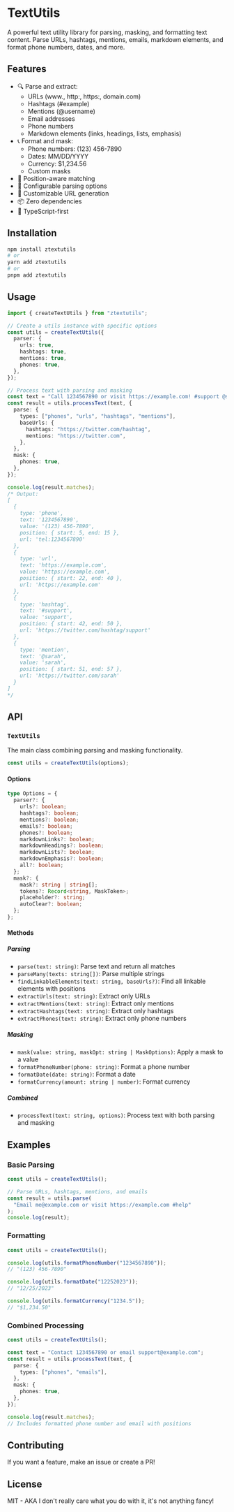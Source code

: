 # TextUtils

A powerful text utility library for parsing, masking, and formatting text content. Parse URLs, hashtags, mentions, emails, markdown elements, and format phone numbers, dates, and more.

## Features

- 🔍 Parse and extract:
  - URLs (www., http:, https:, domain.com)
  - Hashtags (#example)
  - Mentions (@username)
  - Email addresses
  - Phone numbers
  - Markdown elements (links, headings, lists, emphasis)
- 📞 Format and mask:
  - Phone numbers: (123) 456-7890
  - Dates: MM/DD/YYYY
  - Currency: $1,234.56
  - Custom masks
- 📍 Position-aware matching
- 🎯 Configurable parsing options
- 🔗 Customizable URL generation
- 📦 Zero dependencies
- 💪 TypeScript-first

## Installation

```bash
npm install ztextutils
# or
yarn add ztextutils
# or
pnpm add ztextutils
```

## Usage

```typescript
import { createTextUtils } from "ztextutils";

// Create a utils instance with specific options
const utils = createTextUtils({
  parser: {
    urls: true,
    hashtags: true,
    mentions: true,
    phones: true,
  },
});

// Process text with parsing and masking
const text = "Call 1234567890 or visit https://example.com! #support @sarah";
const result = utils.processText(text, {
  parse: {
    types: ["phones", "urls", "hashtags", "mentions"],
    baseUrls: {
      hashtags: "https://twitter.com/hashtag",
      mentions: "https://twitter.com",
    },
  },
  mask: {
    phones: true,
  },
});

console.log(result.matches);
/* Output:
[
  {
    type: 'phone',
    text: '1234567890',
    value: '(123) 456-7890',
    position: { start: 5, end: 15 },
    url: 'tel:1234567890'
  },
  {
    type: 'url',
    text: 'https://example.com',
    value: 'https://example.com',
    position: { start: 22, end: 40 },
    url: 'https://example.com'
  },
  {
    type: 'hashtag',
    text: '#support',
    value: 'support',
    position: { start: 42, end: 50 },
    url: 'https://twitter.com/hashtag/support'
  },
  {
    type: 'mention',
    text: '@sarah',
    value: 'sarah',
    position: { start: 51, end: 57 },
    url: 'https://twitter.com/sarah'
  }
]
*/
```

## API

### `TextUtils`

The main class combining parsing and masking functionality.

```typescript
const utils = createTextUtils(options);
```

#### Options

```typescript
type Options = {
  parser?: {
    urls?: boolean;
    hashtags?: boolean;
    mentions?: boolean;
    emails?: boolean;
    phones?: boolean;
    markdownLinks?: boolean;
    markdownHeadings?: boolean;
    markdownLists?: boolean;
    markdownEmphasis?: boolean;
    all?: boolean;
  };
  mask?: {
    mask?: string | string[];
    tokens?: Record<string, MaskToken>;
    placeholder?: string;
    autoClear?: boolean;
  };
};
```

#### Methods

##### Parsing

- `parse(text: string)`: Parse text and return all matches
- `parseMany(texts: string[])`: Parse multiple strings
- `findLinkableElements(text: string, baseUrls?)`: Find all linkable elements with positions
- `extractUrls(text: string)`: Extract only URLs
- `extractMentions(text: string)`: Extract only mentions
- `extractHashtags(text: string)`: Extract only hashtags
- `extractPhones(text: string)`: Extract only phone numbers

##### Masking

- `mask(value: string, maskOpt: string | MaskOptions)`: Apply a mask to a value
- `formatPhoneNumber(phone: string)`: Format a phone number
- `formatDate(date: string)`: Format a date
- `formatCurrency(amount: string | number)`: Format currency

##### Combined

- `processText(text: string, options)`: Process text with both parsing and masking

## Examples

### Basic Parsing

```typescript
const utils = createTextUtils();

// Parse URLs, hashtags, mentions, and emails
const result = utils.parse(
  "Email me@example.com or visit https://example.com #help"
);
console.log(result);
```

### Formatting

```typescript
const utils = createTextUtils();

console.log(utils.formatPhoneNumber("1234567890"));
// "(123) 456-7890"

console.log(utils.formatDate("12252023"));
// "12/25/2023"

console.log(utils.formatCurrency("1234.5"));
// "$1,234.50"
```

### Combined Processing

```typescript
const utils = createTextUtils();

const text = "Contact 1234567890 or email support@example.com";
const result = utils.processText(text, {
  parse: {
    types: ["phones", "emails"],
  },
  mask: {
    phones: true,
  },
});

console.log(result.matches);
// Includes formatted phone number and email with positions
```

## Contributing

If you want a feature, make an issue or create a PR!

## License

MIT - AKA I don't really care what you do with it, it's not anything fancy!
